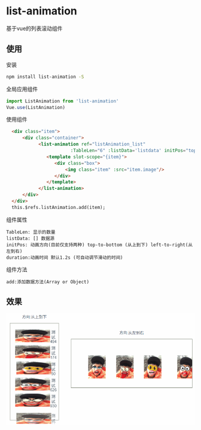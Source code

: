 # list-animation

基于vue的列表滚动组件

## 使用

安装
``` bash
npm install list-animation -S
```

全局应用组件
``` javascript
import ListAnimation from 'list-animation'
Vue.use(ListAnimation)
```

使用组件
``` html
  <div class="item">
      <div class="container">
            <list-animation ref="listAnimation_list"
                        :TableLen="6" :listData='listdata' initPos="top-to-bottom" duration="1.2s">
               <template slot-scope="{item}">
                  <div class="box">
                      <img class="item" :src="item.image"/>
                  </div>
               </template>
            </list-animation>
      </div>
  </div>
  this.$refs.listAnimation.add(item);
```

组件属性
```
TableLen: 显示的数量
listData: [] 数据源
initPos: 动画方向(目前仅支持两种) top-to-bottom (从上到下) left-to-right(从左到右)
duration:动画时间 默认1.2s (可自动调节滑动的时间)
```

组件方法
```
add:添加数据方法(Array or Object)

```



## 效果
![image](https://raw.githubusercontent.com/qq1060844713/list-animation/master/screen.gif)
